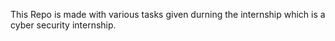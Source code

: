 This Repo is made with various tasks given durning the internship which is a cyber security internship.
